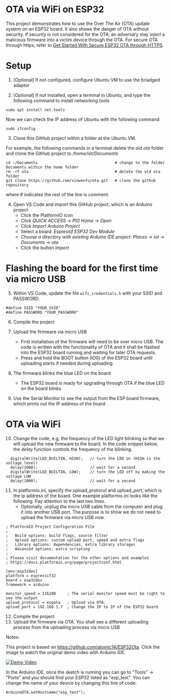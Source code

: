 # OTA via WiFi on ESP32

This project demonstrates how to use the Over The Air (OTA) update system on an ESP32 board. It also shows the danger of OTA without security. If security is not considered for the OTA, an adversary may inject a malicious firmware into a victim device through the OTA. For secure OTA through https, refer to [Get Started With Secure ESP32 OTA through HTTPS](https://github.com/PBearson/Get-Started-With-ESP32-OTA).


# Setup
1. [Optional] If not configured, configure Ubuntu VM to use the briadged adaptor

2. [Optional] If not installed, open a terminal in Ubuntu, and type the following command to install networking tools
```
sudo apt install net-tools
```
Now we can check the IP address of Ubuntu with the following command
```
sudo ifconfig
```

3. Clone this GitHub project within a folder at the Ubuntu VM.

For example, the following commands in a terminal delete the old *ota* folder and clone the GitHub project to */home/iot/Documents*

```
cd ~/Documents                                  # change to the folder Documents within the home folder
rm -rf ota                                      # delete the old ota folder
git clone https://github.com/xinwenfu/ota.git   # clone the github repository
```
where # indicates the rest of the line is comment.

4. Open VS Code and import this GitHub project, which is an Arduino project
   - Click the PlatformIO icon
   - Click *QUICK ACCESS* -> *PIO Home* -> *Open*
   - Click *Import Arduino Project*
   - Select a board: *Espressif ESP32 Dev Module*
   - *Choose a directory with existing Arduino IDE project*: *Places* -> *iot* -> *Documents* -> *ota*
   - Click the button *Import*

# Flashing the board for the first time via micro USB

5. Within VS Code, update the file `wifi_credentials.h` with your SSID and PASSWORD. 

```
#define SSID "YOUR_SSID"
#define PASSWORD "YOUR_PASSWORD"
```
6. Compile the project

7. Upload the firmware via micro USB
   - First installation of the firmware will need to be over micro USB. The code is written with the functionality of OTA and it shall be flashed into the ESP32 board running and waiting for later OTA requests.
   - Press and hold the BOOT button (IO0) of the ESP32 board until uploading starts if needed during uploading

8. The firmware blinks the blue LED on the board
   - The ESP32 board is ready for upgrading through OTA if the blue LED on the board blinks

9. Use the Serial Monitor to see the output from the ESP board firmware, which prints out the IP address of the board

# OTA via WiFi

10. Change the code, e.g, the frequency of the LED light blinking so that we will upload the new firmware to the board. In the code snippet below, the *delay* function controls the frequency of the blinking.

```
  digitalWrite(LED_BUILTIN, HIGH);   // turn the LED on (HIGH is the voltage level)
  delay(1000);                       // wait for a second
  digitalWrite(LED_BUILTIN, LOW);    // turn the LED off by making the voltage LOW
  delay(1000);                       // wait for a second
```

11. In platformio.ini, specify the upload_protocol and upload_port, which is the ip address of the board. One example platformio.ini looks like the following. Pay attention to the last two lines.
    - Optionally, unplug the micro USB cable from the computer and plug it into another USB port. The purpose is to show we do not need to upload the firmware via micro USB now. 

```
; PlatformIO Project Configuration File
;
;   Build options: build flags, source filter
;   Upload options: custom upload port, speed and extra flags
;   Library options: dependencies, extra library storages
;   Advanced options: extra scripting
;
; Please visit documentation for the other options and examples
; https://docs.platformio.org/page/projectconf.html

[env:esp32dev]
platform = espressif32
board = esp32dev
framework = arduino

monitor_speed = 115200     ; The serial monitor speed must be right to see the output
upload_protocol = espota   ; Upload via OTA. 
upload_port = 192.168.1.7  ; Change the IP to IP of the ESP32 board
```

12. Compile the project 
13. Upload the firmware via OTA. You shall see a different uploading process from the uploading process via micro USB


Notes:

This project is based on https://github.com/atomic14/ESP32Ota.
Click the image to watch the original demo video with Arduino IDE.

[![Demo Video](https://img.youtube.com/vi/_bMsrxiyuHs/0.jpg)](https://www.youtube.com/watch?v=_bMsrxiyuHs)

In the Arduino IDE, once the sketch is running you can go to "Tools" -> "Ports" and you should find your ESP32 listed as "esp_test". You can change the name of your device by changing this line of code:
```
ArduinoOTA.setHostname("esp_test");
```

